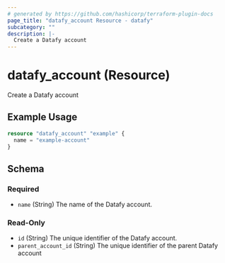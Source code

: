```yaml
---
# generated by https://github.com/hashicorp/terraform-plugin-docs
page_title: "datafy_account Resource - datafy"
subcategory: ""
description: |-
  Create a Datafy account
---
```


# datafy_account (Resource)

Create a Datafy account

## Example Usage

```terraform
resource "datafy_account" "example" {
  name = "example-account"
}
```

<!-- schema generated by tfplugindocs -->
## Schema

### Required

- `name` (String) The name of the Datafy account.

### Read-Only

- `id` (String) The unique identifier of the Datafy account.
- `parent_account_id` (String) The unique identifier of the parent Datafy account
